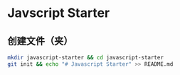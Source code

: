 # Javscript Starter

## 创建文件（夹）

```bash
mkdir javascript-starter && cd javascript-starter
git init && echo "# Javascript Starter" >> README.md
```

